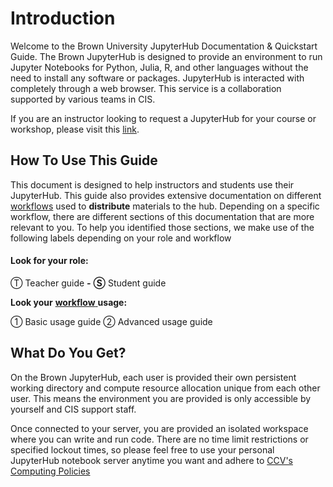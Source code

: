 # Introduction

Welcome to the Brown University JupyterHub Documentation & Quickstart Guide. The Brown JupyterHub is designed to provide an environment to run Jupyter Notebooks for Python, Julia, R, and other languages without the need to install any software or packages. JupyterHub is interacted with completely through a web browser. This service is a collaboration supported by various teams in CIS. 

If you are an instructor looking to request a JupyterHub for your course or workshop, please visit this [link](https://ccv.brown.edu/services/consulting/jupyterhub/). 

## How To Use This Guide

This document is designed to help instructors and students use their JupyterHub. This guide also provides extensive documentation on different [workflows](workflows.md) used to **distribute** materials to the hub.  Depending on a specific workflow, there are different sections of this documentation that are more relevant to you. To help you identified those sections, we make use of the following labels depending on your role and workflow

#### Look for your role:

Ⓣ Teacher guide _**-**_ **Ⓢ** Student guide 

**Look your** [**workflow** ](workflows.md)**usage:**

① Basic usage guide ② Advanced usage guide

## What Do You Get?

On the Brown JupyterHub, each user is provided their own persistent working directory and compute resource allocation unique from each other user. This means the environment you are provided is only accessible by yourself and CIS support staff. 

Once connected to your server, you are provided an isolated workspace where you can write and run code. There are no time limit restrictions or specified lockout times, so please feel free to use your personal JupyterHub notebook server anytime you want and adhere to [CCV's Computing Policies](computing-policy.md)





